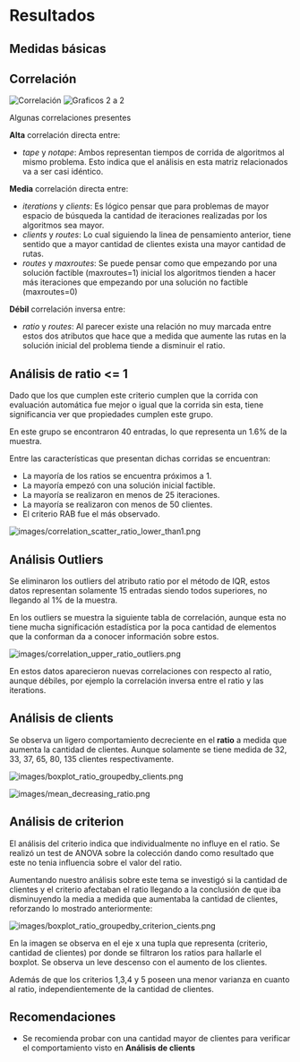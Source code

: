 # Resultados

## Medidas básicas

## Correlación

![Correlación](images/correlation_no_ratio_outliers.png)
![Graficos 2 a 2](images/correlation_scatter_no_ratio_outliers.png)

Algunas correlaciones presentes

**Alta** correlación directa entre:

- *tape* y *notape*: Ambos representan tiempos de corrida de algoritmos al mismo problema. Esto indica que el análisis en esta matriz relacionados va a ser casi idéntico.

**Media** correlación directa entre:

- *iterations* y *clients*: Es lógico pensar que para problemas de mayor espacio de búsqueda la cantidad de iteraciones realizadas por los algoritmos sea mayor.
- *clients* y *routes*: Lo cual siguiendo la linea de pensamiento anterior, tiene sentido que a mayor cantidad de clientes exista una mayor cantidad de rutas.
- *routes* y *maxroutes*: Se puede pensar como que empezando por una solución factible (maxroutes=1) inicial los
algoritmos tienden a hacer más iteraciones que empezando por una solución no factible (maxroutes=0)

**Débil** correlación inversa entre:

- *ratio* y *routes*: Al parecer existe una relación no muy marcada entre estos dos atributos que hace que a medida que aumente las rutas en la solución inicial del problema tiende a disminuir el ratio.

## Análisis de ratio <= 1

Dado que los que cumplen este criterio cumplen que la corrida con evaluación automática fue mejor o igual que la corrida sin esta, tiene significancia ver que propiedades cumplen este grupo.

En este grupo se encontraron 40 entradas, lo que representa un 1.6% de la muestra.

Entre las características que presentan dichas corridas se encuentran:

- La mayoría de los ratios se encuentra próximos a 1.
- La mayoría empezó con una solución inicial factible.
- La mayoría se realizaron en menos de 25 iteraciones.
- La mayoría se realizaron con menos de 50 clientes.
- El criterio RAB fue el más observado.

![images/correlation_scatter_ratio_lower_than1.png](images/correlation_scatter_ratio_lower_than1.png)

## Análisis Outliers

Se eliminaron los outliers del atributo ratio por el método de IQR, estos datos representan solamente 15 entradas siendo todos superiores, no llegando al 1% de la muestra.

En los outliers se muestra la siguiente tabla de correlación, aunque esta no tiene mucha significación estadística por la poca cantidad de elementos que la conforman da a conocer información sobre estos.

![images/correlation_upper_ratio_outliers.png](images/correlation_upper_ratio_outliers.png)

En estos datos aparecieron nuevas correlaciones con respecto al ratio, aunque débiles, por ejemplo la correlación inversa entre el ratio y las iterations.

## Análisis de clients

Se observa un ligero comportamiento decreciente en el **ratio** a medida que aumenta la cantidad de clientes.
Aunque solamente se tiene medida de 32, 33, 37, 65, 80, 135 clientes respectivamente.

![images/boxplot_ratio_groupedby_clients.png](images/boxplot_ratio_groupedby_clients.png)

![images/mean_decreasing_ratio.png](images/mean_decreasing_ratio.png)

## Análisis de criterion

El análisis del criterio indica que individualmente no influye en el ratio. Se realizó un test de ANOVA sobre la colección dando como resultado que este no tenia influencia sobre el valor del ratio.

Aumentando nuestro análisis sobre este tema se investigó si la cantidad de clientes y el criterio afectaban el ratio llegando a la conclusión de que iba disminuyendo la media a medida que aumentaba la cantidad de clientes, reforzando lo mostrado anteriormente:

![images/boxplot_ratio_groupedby_criterion_cients.png](images/boxplot_ratio_groupedby_criterion_cients.png)

En la imagen se observa en el eje x una tupla que representa (criterio, cantidad de clientes) por donde se filtraron los ratios para hallarle el boxplot. Se observa un leve descenso con el aumento de los clientes.

Además de que los criterios 1,3,4 y 5 poseen una menor varianza en cuanto al ratio, independientemente de la cantidad de clientes.

## Recomendaciones

- Se recomienda probar con una cantidad mayor de clientes para verificar el comportamiento visto en **Análisis de clients**
